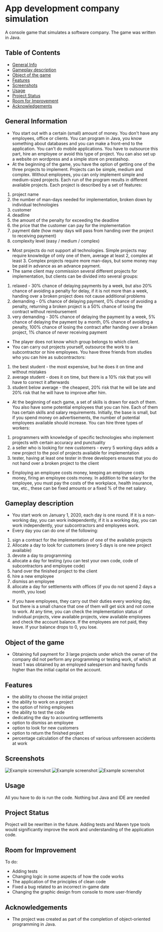 # App development company simulation
A console game that simulates a software company. The game was written in Java.

## Table of Contents
* [General Info](#general-information)
* [Gameplay description](#gameplay-description)
* [Object of the game](#object-of-the-game)
* [Features](#features)
* [Screenshots](#screenshots)
* [Usage](#usage)
* [Project Status](#project-status)
* [Room for Improvement](#room-for-improvement)
* [Acknowledgements](#acknowledgements)


## General Information
- You start out with a certain (small) amount of money. You don't have any employees, office or clients. You can program in Java, you know something about databases and you can make a front-end to the application. You can't do mobile applications. You have to outsource this part, hire an employee or avoid this type of project. You can also set up a website on wordpress and a simple store on prestashop.
- At the beginning of the game, you have the option of getting one of the three projects to implement. Projects can be simple, medium and complex. Without employees, you can only implement simple and medium-sized projects. Each run of the program results in different available projects. Each project is described by a set of features:
 1. project name
 2. the number of man-days needed for implementation, broken down by individual technologies
 3. customer
 4. deadline
 5. the amount of the penalty for exceeding the deadline
 6. the price that the customer can pay for the implementation
 7. payment date (how many days will pass from handing over the project to receiving payment)
 8. complexity level (easy / medium / complex)
 
- Most projects do not support all technologies. Simple projects may require knowledge of only one of them, average at least 2, complex at least 3. Complex projects require more man-days, but some money may be paid in advance as an advance payment.
- The same client may commission several different projects for implementation, but clients can be divided into several groups:
1. relaxed - 30% chance of delaying payments by a week, but also 20% chance of avoiding a penalty for delay, if it is not more than a week, handing over a broken project does not cause additional problems
2. demanding - 0% chance of delaying payment, 0% chance of avoiding a penalty, returning a broken project is a 50% chance of losing the contract without reimbursement
3. very demanding - 30% chance of delaying the payment by a week, 5% chance of delaying the payment by a month, 0% chance of avoiding a penalty, 100% chance of losing the contract after handing over a broken project, 1% chance of never receiving payment
- The player does not know which group belongs to which client.
- You can carry out projects yourself, outsource the work to a subcontractor or hire employees. You have three friends from studies who you can hire as subcontractors:
1. the best student - the most expensive, but he does it on time and without mistakes
2. average student - does it on time, but there is a 10% risk that you will have to correct it afterwards
3. student below average - the cheapest, 20% risk that he will be late and 20% risk that he will have to improve after him.
- At the beginning of each game, a set of skills is drawn for each of them. You also have some potential employees that you can hire. Each of them has certain skills and salary requirements. Initially, the base is small, but if you spend money on advertisements, the number of potential employees available should increase. You can hire three types of workers:
1. programmers with knowledge of specific technologies who implement projects with certain accuracy and punctuality
2. a seller who is looking for new customers - every 5 working days adds a new project to the pool of projects available for implementation
3. tester, having at least one tester in three developers ensures that you do not hand over a broken project to the client
- Employing an employee costs money, keeping an employee costs money, firing an employee costs money. In addition to the salary for the employee, you must pay the costs of the workplace, health insurance, tax, etc., these can be fixed amounts or a fixed % of the net salary.


## Gameplay description
- You start work on January 1, 2020, each day is one round. If it is a non-working day, you can work independently, if it is a working day, you can work independently, your subcontractors and employees work.
- Every day you can do one of the following:
1. sign a contract for the implementation of one of the available projects
2. Allocate a day to look for customers (every 5 days is one new project available)
3. devote a day to programming
4. allocate a day for testing (you can test your own code, code of subcontractors and employee code)
5. hand over the finished project to the client
6. hire a new employee
7. dismiss an employee
8. allocate a day for settlements with offices (if you do not spend 2 days a month, you lose)
- If you have employees, they carry out their duties every working day, but there is a small chance that one of them will get sick and not come to work. At any time, you can check the implementation status of individual projects, view available projects, view available employees and check the account balance. If the employees are not paid, they leave. If your balance drops to 0, you lose.

## Object of the game
- Obtaining full payment for 3 large projects under which the owner of the company did not perform any programming or testing work, of which at least 1 was obtained by an employed salesperson and having funds higher than the initial capital on the account.

## Features
- the ability to choose the initial project
- the ability to work on a project
- the option of hiring employees
- the ability to test the code
- dedicating the day to accounting settlements
- option to dismiss an employee
- option to look for new customers
- option to return the finished project
- percentage calculation of the chances of various unforeseen accidents at work


## Screenshots
![Example screenshot](./images/startProject.png)
![Example screenshot](./images/menu.png)
![Example screenshot](./images/pracownicy.png)


## Usage
All you have to do is run the code. Nothing but Java and IDE are needed


## Project Status
Project will be rewritten in the future. Adding tests and Maven type tools would significantly improve the work and understanding of the application code.


## Room for Improvement
To do:
- Adding tests
- Changing logic in some aspects of how the code works
- The application of the principles of clean code
- Fixed a bug related to an incorrect in-game date
- Changing the graphic design from console to more user-friendly


## Acknowledgements
- The project was created as part of the completion of object-oriented programming in Java.



